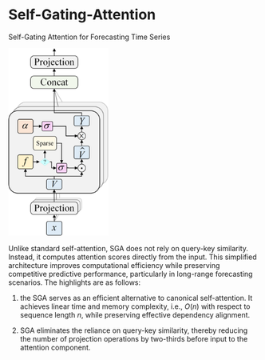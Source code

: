 # Self-Gating-Attention
Self-Gating Attention for Forecasting Time Series

<img src="https://github.com/DezhengWang/Self-Gating-Attention/blob/main/alpha_v.png" alt="Self-gating attention mechanism. The symbol ‘?’ indicates whether sparsity is required." width="200" />

Unlike standard self-attention, SGA does not rely on query-key similarity. Instead, it computes attention scores directly from the input. This simplified architecture improves computational efficiency while preserving competitive predictive performance, particularly in long-range forecasting scenarios. The highlights are as follows:

1) the SGA serves as an efficient alternative to canonical self-attention. It achieves linear time and memory complexity, i.e., $O(n)$ with respect to sequence length $n$, while preserving effective dependency alignment.

2) SGA eliminates the reliance on query-key similarity, thereby reducing the number of projection operations by two-thirds before input to the attention component.
